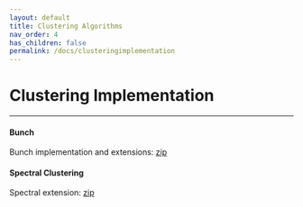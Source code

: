 ```yaml
---
layout: default
title: Clustering Algorithms
nav_order: 4
has_children: false
permalink: /docs/clusteringimplementation
---
```


# Clustering Implementation
---

#### Bunch

Bunch implementation and extensions: [zip](/assets/data/Bunch-source.zip)


#### Spectral Clustering
Spectral extension: [zip](/assets/data/Spectral-source.zip)
